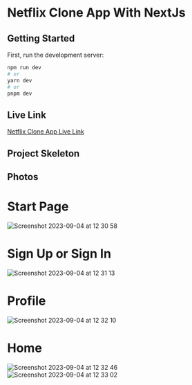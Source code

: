 # Netflix Clone App With NextJs


## Getting Started

First, run the development server:

```bash
npm run dev
# or
yarn dev
# or
pnpm dev
```

## Live Link
<a href="https://nextnetflix.vercel.app" target="_blank">Netflix Clone App Live Link</a>


## Project Skeleton






## Photos


# Start Page
![Screenshot 2023-09-04 at 12 30 58](https://github.com/koraykoksal/NextJs_Projects/assets/88422590/800e9615-fc9c-421a-bcca-10f20cb1cb95)

# Sign Up or Sign In
![Screenshot 2023-09-04 at 12 31 13](https://github.com/koraykoksal/NextJs_Projects/assets/88422590/fbe5076d-a64d-447f-87d5-42f6e8fff274)

# Profile
![Screenshot 2023-09-04 at 12 32 10](https://github.com/koraykoksal/NextJs_Projects/assets/88422590/1d2e7187-2287-4aa5-b373-c1092bb74b9f)

# Home
![Screenshot 2023-09-04 at 12 32 46](https://github.com/koraykoksal/NextJs_Projects/assets/88422590/08bdb239-4bc1-4ddf-ba61-34b072091322)
![Screenshot 2023-09-04 at 12 33 02](https://github.com/koraykoksal/NextJs_Projects/assets/88422590/9249f5f9-3283-4bea-9b93-5859606ddb97)








